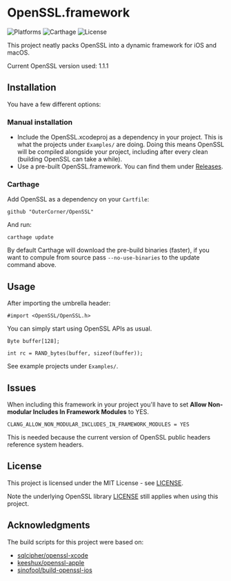 # OpenSSL.framework

![Platforms](https://img.shields.io/badge/platforms-macOS%20%7C%20iOS-lightgrey.svg)
![Carthage](https://img.shields.io/badge/Carthage-compatible-green.svg)
![License](https://img.shields.io/badge/license-MIT-blue.svg)

This project neatly packs OpenSSL into a dynamic framework for iOS and macOS.

Current OpenSSL version used: 1.1.1

## Installation

You have a few different options:

### Manual installation

 *  Include the OpenSSL.xcodeproj as a dependency in your project. This is what the projects under ```Examples/``` are doing. Doing this means OpenSSL will be compiled alongside your project, including after every clean (building OpenSSL can take a while).  
 *  Use a pre-built OpenSSL.framework. You can find them under [Releases](https://github.com/OuterCorner/OpenSSL/releases).

### Carthage

Add OpenSSL as a dependency on your ```Cartfile```:

```
github "OuterCorner/OpenSSL"
```
And run:

```
carthage update
```

By default Carthage will download the pre-build binaries (faster), if you want to compule from source pass ```--no-use-binaries``` to the update command above.

## Usage

After importing the umbrella header:

```ObjC
#import <OpenSSL/OpenSSL.h>
```
You can simply start using OpenSSL APIs as usual.

```ObjC
Byte buffer[128];
    
int rc = RAND_bytes(buffer, sizeof(buffer));
```

See example projects under ```Examples/```.

## Issues

When including this framework in your project you'll have to set **Allow Non-modular Includes In Framework Modules** to YES.

```
CLANG_ALLOW_NON_MODULAR_INCLUDES_IN_FRAMEWORK_MODULES = YES
```

This is needed because the current version of OpenSSL public headers reference system headers.

## License

This project is licensed under the MIT License - see [LICENSE](LICENSE).

Note the underlying OpenSSL library [LICENSE](https://github.com/openssl/openssl/blob/master/LICENSE) still applies when using this project.

## Acknowledgments

The build scripts for this project were based on:

 * [sqlcipher/openssl-xcode](https://github.com/sqlcipher/openssl-xcode)
 * [keeshux/openssl-apple](https://github.com/keeshux/openssl-apple)
 * [sinofool/build-openssl-ios](https://github.com/sinofool/build-openssl-ios)

